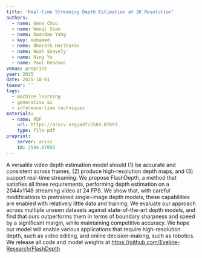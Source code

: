 ```yaml
---
title: 'Real-time Streaming Depth Estimation at 2K Resolution'
authors:
  - name: Gene Chou
  - name: Wenqi Xian
  - name: Guandao Yang
  - key: mohamed
  - name: Bharath Hariharan
  - name: Noah Snavely
  - name: Ning Yu
  - name: Paul Debevec
venue: preprint
year: 2025
date: 2025-10-01
teaser: ''
tags:
  - machine learning
  - generative ai
  - inference-time techniques
materials:
  - name: PDF
    url: https://arxiv.org/pdf/2504.07093
    type: file-pdf
preprint:
    server: arxiv
    id: 2504.07093
---
```

A versatile video depth estimation model should (1) be accurate and consistent across frames, (2) produce high-resolution depth maps, and (3) support real-time streaming. We propose FlashDepth, a method that satisfies all three requirements, performing depth estimation on a 2044x1148 streaming video at 24 FPS. We show that, with careful modifications to pretrained single-image depth models, these capabilities are enabled with relatively little data and training. We evaluate our approach across multiple unseen datasets against state-of-the-art depth models, and find that ours outperforms them in terms of boundary sharpness and speed by a significant margin, while maintaining competitive accuracy. We hope our model will enable various applications that require high-resolution depth, such as video editing, and online decision-making, such as robotics. We release all code and model weights at https://github.com/Eyeline-Research/FlashDepth
